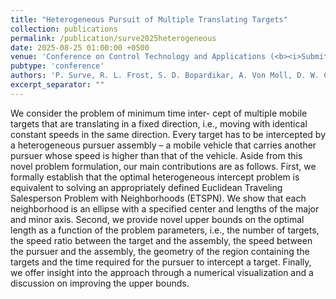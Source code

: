 ```yaml
---
title: "Heterogeneous Pursuit of Multiple Translating Targets"
collection: publications
permalink: /publication/surve2025heterogeneous
date: 2025-08-25 01:00:00 +0500
venue: 'Conference on Control Technology and Applications (<b><i>Submitted for Review</i></b>)'
pubtype: 'conference'
authors: 'P. Surve, R. L. Frost, S. D. Bopardikar, A. Von Moll, D. W. Casbeer'
excerpt_separator: ""
---
```

We consider the problem of minimum time inter- cept of multiple mobile targets that are translating in a fixed direction, i.e., moving with identical constant speeds in the same direction. Every target has to be intercepted by a heterogeneous pursuer assembly – a mobile vehicle that carries another pursuer whose speed is higher than that of the vehicle. Aside from this novel problem formulation, our main contributions are as follows. First, we formally establish that the optimal heterogeneous intercept problem is equivalent to solving an appropriately defined Euclidean Traveling Salesperson Problem with Neighborhoods (ETSPN). We show that each neighborhood is an ellipse with a specified center and lengths of the major and minor axis. Second, we provide novel upper bounds on the optimal length as a function of the problem parameters, i.e., the number of targets, the speed ratio between the target and the assembly, the speed between the pursuer and the assembly, the geometry of the region containing the targets and the time required for the pursuer to intercept a target. Finally, we offer insight into the approach through a numerical visualization and a discussion on improving the upper bounds.
